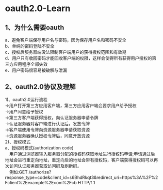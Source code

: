 # oauth2.0-Learn
## 1、为什么需要oauth
 a、避免客户端保存用户名与密码，因为保存用户名和密码不安全  
 b、单纯的密码登陆不安全   
 c、授权后服务器端没法限制客户端用户的获得授权范围和有效期  
 d、用户只有收回密码才能回收客户端的权限，这样会使得所有获得用户授权的第三方应用程序全部失效  
 e、用户密码很容易被破解与泄漏  
## 2、oauth2.0协议及理解
1)、oauth2.0运行流程  
->用户打开第三方应用客户端，第三方应用客户端会要求用户给予授权  
->用户同意给予授权  
->第三方客户端获得授权，向认证服务器申请令牌  
->认证服务器对客户端进行认证后，发放令牌  
->客户端使用令牌向资源服务器申请获取资源  
->资源服务器确认授权令牌后，同意开放资源  
2)、授权模式  
a、授权码模式(authorization code)  
&emsp;用户通过浏览器输入服务器分配的授权码获取地址进行授权码申请;申请通过后地址会进行重定向地址，重定向后的地址会带有授权码，客户端获得授权码可以再次访问认证服务器获取访问码及刷新码。  
&emsp;例如:GET /authorize?response_type=code&client_id=s6BhdRkqt3&redirect_uri=https%3A%2F%2Fclient%2Eexample%2Ecom%2Fcb HTTP/1.1
 

